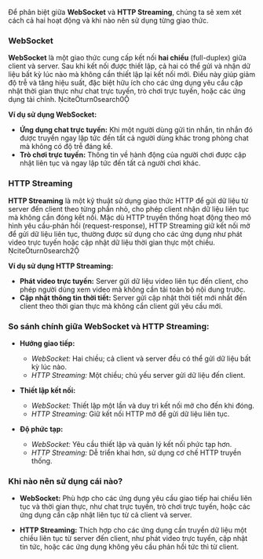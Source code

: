 
Để phân biệt giữa **WebSocket** và **HTTP Streaming**, chúng ta sẽ xem xét cách cả hai hoạt động và khi nào nên sử dụng từng giao thức.

### **WebSocket**

**WebSocket** là một giao thức cung cấp kết nối **hai chiều** (full-duplex) giữa client và server. Sau khi kết nối được thiết lập, cả hai có thể gửi và nhận dữ liệu bất kỳ lúc nào mà không cần thiết lập lại kết nối mới. Điều này giúp giảm độ trễ và tăng hiệu suất, đặc biệt hữu ích cho các ứng dụng yêu cầu cập nhật thời gian thực như chat trực tuyến, trò chơi trực tuyến, hoặc các ứng dụng tài chính. citeturn0search0

**Ví dụ sử dụng WebSocket:**

- **Ứng dụng chat trực tuyến:** Khi một người dùng gửi tin nhắn, tin nhắn đó được truyền ngay lập tức đến tất cả người dùng khác trong phòng chat mà không có độ trễ đáng kể.
- **Trò chơi trực tuyến:** Thông tin về hành động của người chơi được cập nhật liên tục và ngay lập tức đến tất cả người chơi khác.

### **HTTP Streaming**

**HTTP Streaming** là một kỹ thuật sử dụng giao thức HTTP để gửi dữ liệu từ server đến client theo từng phần nhỏ, cho phép client nhận dữ liệu liên tục mà không cần đóng kết nối. Mặc dù HTTP truyền thống hoạt động theo mô hình yêu cầu-phản hồi (request-response), HTTP Streaming giữ kết nối mở để gửi dữ liệu liên tục, thường được sử dụng cho các ứng dụng như phát video trực tuyến hoặc cập nhật dữ liệu thời gian thực một chiều. citeturn0search2

**Ví dụ sử dụng HTTP Streaming:**

- **Phát video trực tuyến:** Server gửi dữ liệu video liên tục đến client, cho phép người dùng xem video mà không cần tải toàn bộ nội dung trước.
- **Cập nhật thông tin thời tiết:** Server gửi cập nhật thời tiết mới nhất đến client theo thời gian thực mà không cần client gửi yêu cầu mới.

### **So sánh chính giữa WebSocket và HTTP Streaming:**

- **Hướng giao tiếp:**
    
    - _WebSocket:_ Hai chiều; cả client và server đều có thể gửi dữ liệu bất kỳ lúc nào.
    - _HTTP Streaming:_ Một chiều; chủ yếu server gửi dữ liệu đến client.
- **Thiết lập kết nối:**
    
    - _WebSocket:_ Thiết lập một lần và duy trì kết nối mở cho đến khi đóng.
    - _HTTP Streaming:_ Giữ kết nối HTTP mở để gửi dữ liệu liên tục.
- **Độ phức tạp:**
    
    - _WebSocket:_ Yêu cầu thiết lập và quản lý kết nối phức tạp hơn.
    - _HTTP Streaming:_ Dễ triển khai hơn, sử dụng cơ chế HTTP truyền thống.

### **Khi nào nên sử dụng cái nào?**

- **WebSocket:** Phù hợp cho các ứng dụng yêu cầu giao tiếp hai chiều liên tục và thời gian thực, như chat trực tuyến, trò chơi trực tuyến, hoặc các ứng dụng cần cập nhật liên tục từ cả client và server.
    
- **HTTP Streaming:** Thích hợp cho các ứng dụng cần truyền dữ liệu một chiều liên tục từ server đến client, như phát video trực tuyến, cập nhật tin tức, hoặc các ứng dụng không yêu cầu phản hồi tức thì từ client.
    

